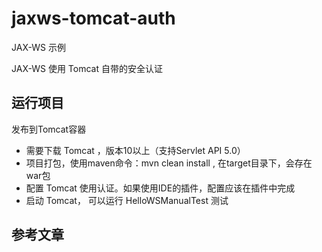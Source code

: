 # jaxws-tomcat-auth

JAX-WS 示例

JAX-WS 使用 Tomcat 自带的安全认证

## 运行项目

发布到Tomcat容器
* 需要下载 Tomcat ，版本10以上（支持Servlet API 5.0）
* 项目打包，使用maven命令：mvn clean install , 在target目录下，会存在war包
* 配置 Tomcat 使用认证。如果使用IDE的插件，配置应该在插件中完成
* 启动 Tomcat， 可以运行 HelloWSManualTest 测试

## 参考文章

